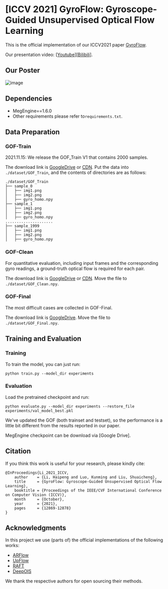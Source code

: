 # [ICCV 2021] GyroFlow: Gyroscope-Guided Unsupervised Optical Flow Learning

This is the official implementation of our ICCV2021 paper [GyroFlow](https://openaccess.thecvf.com/content/ICCV2021/html/Li_GyroFlow_Gyroscope-Guided_Unsupervised_Optical_Flow_Learning_ICCV_2021_paper.html).

Our presentation video: [[Youtube](https://www.youtube.com/watch?v=6gh40PyWdHM)][[Bilibili](https://www.bilibili.com/video/BV1Tr4y127kd/)].

## Our Poster

![image](gyroflow_poster.jpg)

## Dependencies

* MegEngine==1.6.0
* Other requirements please refer to`requirements.txt`.

## Data Preparation

### GOF-Train

2021.11.15: We release the GOF_Train V1 that contains 2000 samples.

The download link is [GoogleDrive](https://drive.google.com/file/d/1eG9W-AlKrQ_fsxT4As6wzGaewCksYxnK/view?usp=sharing) or [CDN](https://data.megengine.org.cn/research/gyroflow/GOF_Train.zip). Put the data into `./dataset/GOF_Train`, and the contents of directories are as follows:

```
./dataset/GOF_Train
├── sample_0
│   ├── img1.png
│   ├── img2.png
│   ├── gyro_homo.npy
├── sample_1
│   ├── img1.png
│   ├── img2.png
│   ├── gyro_homo.npy
.....................
├── sample_1999
│   ├── img1.png
│   ├── img2.png
│   ├── gyro_homo.npy

```

### GOF-Clean

For quantitative evaluation, including input frames and the corresponding gyro readings, a ground-truth optical flow is required for each pair.

The download link is [GoogleDrive](https://drive.google.com/file/d/1X9V_DT1JHJti6BeWnWnqAfR4QEzvFQoE/view?usp=sharing) or [CDN](https://data.megengine.org.cn/research/gyroflow/GOF_Clean.npy). Move the file to `./dataset/GOF_Clean.npy`.

### GOF-Final

The most difficult cases are collected in GOF-Final.

The download link is [GoogleDrive](https://drive.google.com/file/d/1n1ieGkilwWraxEN6XZUX1kA-tiTgEGlw/view?usp=sharing). Move the file to `./dataset/GOF_Final.npy`.

## Training and Evaluation

### Training

To train the model, you can just run:

```
python train.py --model_dir experiments
```

### Evaluation

Load the pretrained checkpoint and run:

```
python evaluate.py --model_dir experiments --restore_file experiments/val_model_best.pkl
```

We've updated the GOF (both trainset and testset), so the performance is a little bit different from the results reported in our paper.

MegEngine checkpoint can be download via [Google Drive].

## Citation

If you think this work is useful for your research, please kindly cite:

```
@InProceedings{Li_2021_ICCV,
    author    = {Li, Haipeng and Luo, Kunming and Liu, Shuaicheng},
    title     = {GyroFlow: Gyroscope-Guided Unsupervised Optical Flow Learning},
    booktitle = {Proceedings of the IEEE/CVF International Conference on Computer Vision (ICCV)},
    month     = {October},
    year      = {2021},
    pages     = {12869-12878}
}
```

## Acknowledgments

In this project we use (parts of) the official implementations of the following works:

* [ARFlow](https://github.com/lliuz/ARFlow)
* [UpFlow](https://github.com/coolbeam/UPFlow_pytorch)
* [RAFT](https://github.com/princeton-vl/RAFT)
* [DeepOIS](https://github.com/lhaippp/DeepOIS)

We thank the respective authors for open sourcing their methods.
